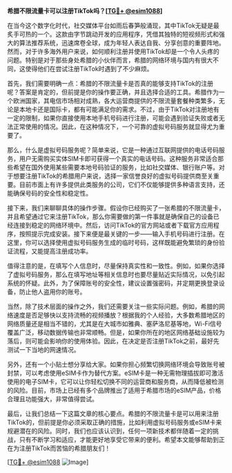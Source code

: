 **希腊不限流量卡可以注册TikTok吗？[[TG💪+ @esim1088](https://t.me/s/esim1088)]**

在当今这个数字化时代，社交媒体平台如雨后春笋般涌现，其中TikTok无疑是最炙手可热的一个。这款由字节跳动开发的应用程序，凭借其独特的短视频形式和强大的算法推荐系统，迅速席卷全球，成为年轻人表达自我、分享创意的重要阵地。然而，对于许多海外用户来说，如何顺利注册并使用TikTok却是一个令人头疼的问题。特别是对于那些身处希腊的小伙伴而言，希腊的网络环境与国内有很大不同，这使得他们在尝试注册TikTok时遇到了不少麻烦。

首先，我们需要明确一点：希腊的不限流量卡是否真的能够支持TikTok的注册呢？答案是肯定的，但前提是你的操作要正确，并且选择合适的工具。希腊作为一个欧洲国家，其电信市场相对成熟，各大运营商提供的不限流量套餐种类繁多，无论是本地卡还是国际卡，都有可能满足你的需求。不过，由于TikTok对注册地有一定的限制，如果你直接使用本地手机号码进行注册，可能会遇到验证失败或者无法正常使用的情况。因此，在这种情况下，一个可靠的虚拟号码服务就显得尤为重要了。

那么，什么是虚拟号码服务呢？简单来说，它是一种通过互联网提供的电话号码服务，用户无需购买实体SIM卡即可获得一个真实的电话号码。这种服务非常适合那些希望在国外使用某些需要本地号码验证的服务，比如社交媒体、银行账户等。对于想要注册TikTok的希腊用户来说，选择一家信誉良好的虚拟号码提供商至关重要。目前市面上有许多提供此类服务的公司，它们不仅能够提供多种语言支持，还能确保号码的安全性和稳定性。

接下来，我们来聊聊具体的操作步骤。假设你已经购买了一张希腊的不限流量卡，并且希望通过它来注册TikTok，那么你需要做的第一件事就是确保自己的设备已经连接到稳定的网络环境中。然后，访问TikTok的官方网站或者下载官方应用程序，按照提示完成安装。接下来便是最关键的一步——输入手机号码进行注册。在这里，你可以选择使用虚拟号码服务生成的临时号码，这样既能避免繁琐的身份验证流程，又能提高注册成功率。

值得注意的是，在填写个人信息时，尽量保持真实性和一致性。例如，如果你选择了虚拟号码服务，那么在填写地址等相关信息时也要尽量贴近实际情况，以免引起系统的怀疑。此外，为了保障账号的安全性，建议设置强密码，并定期更换登录设备，防止他人盗用你的账号。

当然，除了技术层面的操作之外，我们还需要关注一些实际问题。例如，希腊的网络速度是否足够快以支持流畅的视频播放？根据我的个人经验，大多数希腊地区的网络质量还是相当不错的，尤其是在大城市如雅典、塞萨洛尼基等地，Wi-Fi信号覆盖广泛，移动数据传输也非常顺畅。但是，如果你所在的地区网络基础设施较为落后，则可能会影响你的使用体验。因此，在决定是否注册TikTok之前，最好先测试一下当地的网速情况。

另外，还有一个小贴士想分享给大家。如果你担心频繁切换网络环境会导致账号被封禁，可以考虑使用eSIM卡作为替代方案。eSIM卡是一种无需物理插拔即可激活使用的电子SIM卡，它可以让你轻松切换不同的运营商和服务商，从而降低被检测的风险。目前，市场上已经有多个品牌推出了适用于希腊市场的eSIM产品，价格合理且功能强大，非常值得尝试。

最后，让我们总结一下这篇文章的核心要点。希腊的不限流量卡是可以用来注册TikTok的，但前提是你必须采取正确的措施，比如利用虚拟号码服务或eSIM卡来规避潜在的风险。同时，我们也应该认识到，任何一项新技术都伴随着一定的挑战，只有不断学习和适应，才能更好地享受它带来的便利。希望本文能够帮助到正在为注册TikTok而苦恼的希腊朋友们！

[[TG💪+ @esim1088](https://t.me/s/esim1088) ![Image](https://i.postimg.cc/4NQfJmqS/Snipaste-2025-05-13-00-14-12.png)]